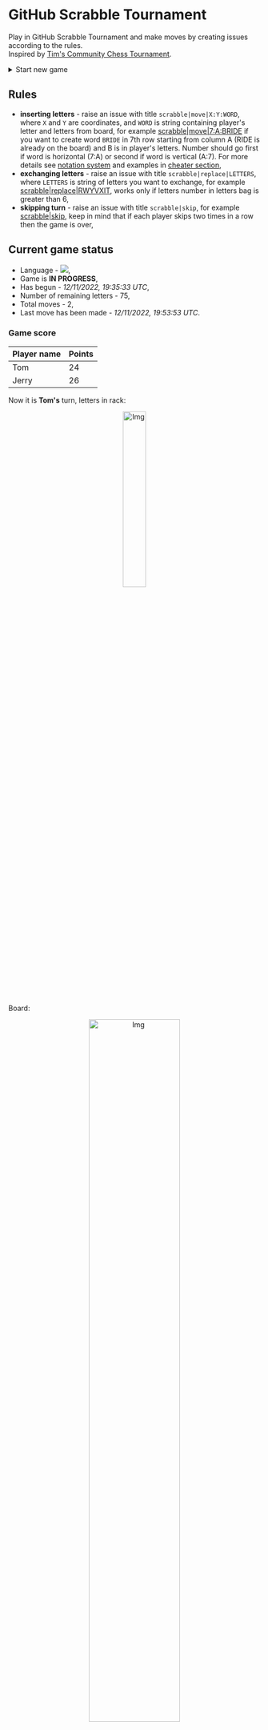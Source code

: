 
# GitHub Scrabble Tournament
Play in GitHub Scrabble Tournament and make moves by creating issues according to the rules.    
Inspired by [Tim's Community Chess Tournament](https://github.com/timburgan/).

<details>
  <summary>Start new game</summary>
  
 
 - [GB](https://github.com/radosz99/radosz99/issues/new?title=scrabble%7Cinit%7CGB&body=Just+push+%27Submit+new+issue%27+or+update+with+your+move)  ![](https://raw.githubusercontent.com/radosz99/radosz99/main/flags/GB.png)
 - [PL](https://github.com/radosz99/radosz99/issues/new?title=scrabble%7Cinit%7CPL&body=Just+push+%27Submit+new+issue%27+or+update+with+your+move)  ![](https://raw.githubusercontent.com/radosz99/radosz99/main/flags/PL.png)
 - [ES](https://github.com/radosz99/radosz99/issues/new?title=scrabble%7Cinit%7CES&body=Just+push+%27Submit+new+issue%27+or+update+with+your+move)  ![](https://raw.githubusercontent.com/radosz99/radosz99/main/flags/ES.png)
 - [DE](https://github.com/radosz99/radosz99/issues/new?title=scrabble%7Cinit%7CDE&body=Just+push+%27Submit+new+issue%27+or+update+with+your+move)  ![](https://raw.githubusercontent.com/radosz99/radosz99/main/flags/DE.png)
 - [FR](https://github.com/radosz99/radosz99/issues/new?title=scrabble%7Cinit%7CFR&body=Just+push+%27Submit+new+issue%27+or+update+with+your+move)  ![](https://raw.githubusercontent.com/radosz99/radosz99/main/flags/FR.png)
</details>
        

## Rules
 - **inserting letters** - raise an issue with title `scrabble|move|X:Y:WORD`, where `X` and `Y` are coordinates, and `WORD` is string containing player's letter and letters from board, for example [scrabble&#124;move&#124;7:A:BRIDE](https://github.com/radosz99/radosz99/issues/new?title=scrabble%7Cmove%7C7%3AA%3ABRIDE&body=Just+push+%27Submit+new+issue%27+or+update+with+your+move) if you want to create word `BRIDE` in 7th row starting from column A (RIDE is already on the board) and B is in player's letters. Number should go first if word is horizontal (7:A) or second if word is vertical (A:7). For more details see [notation system](https://en.wikipedia.org/wiki/Scrabble#Notation_system) and examples in [cheater section](#cheater),
 - **exchanging letters** - raise an issue with title `scrabble|replace|LETTERS`, where `LETTERS` is string of letters you want to exchange, for example [scrabble&#124;replace&#124;RWYVXIT](https://github.com/radosz99/radosz99/issues/new?title=scrabble%7Creplace%7CRWYVXIT&body=Just+push+%27Submit+new+issue%27+or+update+with+your+move), works only if letters number in letters bag is greater than 6,
 - **skipping turn** - raise an issue with title `scrabble|skip`, for example [scrabble&#124;skip](https://github.com/radosz99/radosz99/issues/new?title=scrabble%7Cskip&body=Just+push+%27Submit+new+issue%27+or+update+with+your+move), keep in mind that if each player skips two times in a row then the game is over,

## Current game status
 - Language - ![](https://raw.githubusercontent.com/radosz99/radosz99/main/flags/FR.png),
 - Game is **IN PROGRESS**,
 - Has begun - *12/11/2022, 19:35:33 UTC*,
 - Number of remaining letters - 75,
 - Total moves - 2,
 - Last move has been made - *12/11/2022, 19:53:53 UTC*.
    
### Game score
| Player name | Points |
 | - | - |  
| Tom | 24
| Jerry | 26

Now it is **Tom's** turn, letters in rack:
<p align="center">
    <img src="https://raw.githubusercontent.com/radosz99/radosz99/main/rack.png" width=30% alt="Img"/>
</p>

Board:
<p align="center">
<img src="https://raw.githubusercontent.com/radosz99/radosz99/main/board.png" width=60% alt="Img"/>
</p>
    
## User leaderboard
| Moves | Who | Points |
| - | - | - |
| 2 | [@radosz99](github.com/radosz99)| 50

<a name="cheater"></a>
## Cheater section  
Try out my algorithm and check the moves that were found based on the state of the board and rack. :cowboy_hat_face:
<details>
  <summary>Reveal some fancy moves :)</summary>
  
  | Id | Move | Points |
  | - | - | - |  
|1 | [9:D:dix](https://github.com/radosz99/radosz99/issues/new?title=scrabble%7Cmove%7C9%3AD%3Adix&body=Just+push+%27Submit+new+issue%27+or+update+with+your+move) | 33 
|2 | [9:D:dry](https://github.com/radosz99/radosz99/issues/new?title=scrabble%7Cmove%7C9%3AD%3Adry&body=Just+push+%27Submit+new+issue%27+or+update+with+your+move) | 33 
|3 | [10:C:voix](https://github.com/radosz99/radosz99/issues/new?title=scrabble%7Cmove%7C10%3AC%3Avoix&body=Just+push+%27Submit+new+issue%27+or+update+with+your+move) | 32 
|4 | [10:C:tory](https://github.com/radosz99/radosz99/issues/new?title=scrabble%7Cmove%7C10%3AC%3Atory&body=Just+push+%27Submit+new+issue%27+or+update+with+your+move) | 26 
|5 | [9:D:div](https://github.com/radosz99/radosz99/issues/new?title=scrabble%7Cmove%7C9%3AD%3Adiv&body=Just+push+%27Submit+new+issue%27+or+update+with+your+move) | 15 
|6 | [5:B:vit](https://github.com/radosz99/radosz99/issues/new?title=scrabble%7Cmove%7C5%3AB%3Avit&body=Just+push+%27Submit+new+issue%27+or+update+with+your+move) | 14 
|7 | [10:C:voir](https://github.com/radosz99/radosz99/issues/new?title=scrabble%7Cmove%7C10%3AC%3Avoir&body=Just+push+%27Submit+new+issue%27+or+update+with+your+move) | 14 
|8 | [10:C:voit](https://github.com/radosz99/radosz99/issues/new?title=scrabble%7Cmove%7C10%3AC%3Avoit&body=Just+push+%27Submit+new+issue%27+or+update+with+your+move) | 14 
|9 | [H:7:exit](https://github.com/radosz99/radosz99/issues/new?title=scrabble%7Cmove%7CH%3A7%3Aexit&body=Just+push+%27Submit+new+issue%27+or+update+with+your+move) | 13 
|10 | [H:4:rixe](https://github.com/radosz99/radosz99/issues/new?title=scrabble%7Cmove%7CH%3A4%3Arixe&body=Just+push+%27Submit+new+issue%27+or+update+with+your+move) | 13 
</details>
    
## Latest moves
<details>
<summary>Show 10 latest moves</summary>
  
  
  | Id | Type | Move / Letters to replace | Created words / New letters | Date | Points | Player | Who |
  | - | - | - | - | - | - | - | - |
|1| INSERT | D:5:tchador | ['TCHADOR'] | 12/11/2022, 19:53:52 UTC | 26 | Jerry | [@radosz99](github.com/radosz99) |
|0| INSERT | 7:D:haine | ['HAINE'] | 12/11/2022, 19:50:57 UTC | 24 | Tom | [@radosz99](github.com/radosz99) |
</details>
    